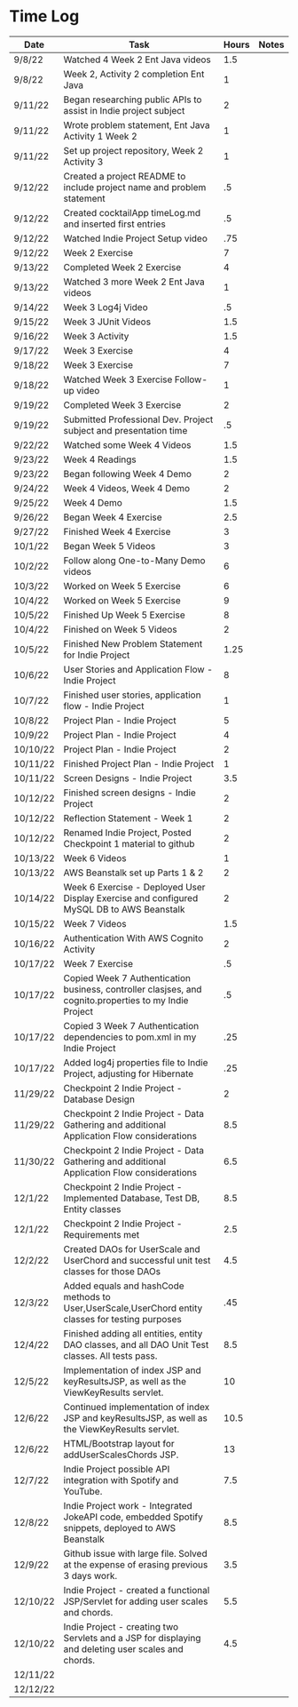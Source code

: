 # Time Log

| Date     | Task                                                                   | Hours | Notes|
|----------|------------------------------------------------------------------------|--|------|
| 9/8/22   | Watched 4 Week 2 Ent Java videos                                       | 1.5 |
| 9/8/22   | Week 2, Activity 2 completion Ent Java                                 | 1 |
| 9/11/22  | Began researching public APIs to assist in Indie project subject       | 2 |
| 9/11/22  | Wrote problem statement, Ent Java Activity 1 Week 2                    | 1 | |
| 9/11/22  | Set up project repository, Week 2 Activity 3                           | 1 |   | 
| 9/12/22  | Created a project README to include project name and problem statement | .5 | |
| 9/12/22  | Created cocktailApp timeLog.md and inserted first entries              | .5 | |
| 9/12/22  | Watched Indie Project Setup video                                      | .75 | |
| 9/12/22  | Week 2 Exercise                                                        | 7 | |
| 9/13/22  | Completed Week 2 Exercise                                              | 4 | |
| 9/13/22  | Watched 3 more Week 2 Ent Java videos                                  | 1 | |
| 9/14/22  | Week 3 Log4j Video                                                     | .5 | |
| 9/15/22  | Week 3 JUnit Videos                                                    | 1.5 | |
| 9/16/22  | Week 3 Activity                                                        | 1.5 | |
| 9/17/22  | Week 3 Exercise                                                        | 4 | |
| 9/18/22  | Week 3 Exercise                                                        | 7 | |
| 9/18/22  | Watched Week 3 Exercise Follow-up video                                | 1 | |
| 9/19/22  | Completed Week 3 Exercise                                              | 2 | |
| 9/19/22  | Submitted Professional Dev. Project subject and presentation time      | .5 | |
| 9/22/22  | Watched some Week 4 Videos                                             | 1.5 | |
| 9/23/22  | Week 4 Readings                                                        | 1.5 | |
| 9/23/22  | Began following Week 4 Demo                                            | 2 | |
| 9/24/22  | Week 4 Videos, Week 4 Demo                                             | 2 | |
| 9/25/22  | Week 4 Demo                                                            | 1.5 | |
| 9/26/22  | Began Week 4 Exercise                                                  | 2.5 | |
| 9/27/22  | Finished Week 4 Exercise                                               | 3 | |
| 10/1/22  | Began Week 5 Videos                                                    | 3 | |
| 10/2/22  | Follow along One-to-Many Demo videos                                   | 6 | |
| 10/3/22  | Worked on Week 5 Exercise                                              | 6 | |
| 10/4/22  | Worked on Week 5 Exercise                                              | 9 | |
| 10/5/22  | Finished Up Week 5 Exercise                                            | 8 | |
| 10/4/22  | Finished on Week 5 Videos                                              | 2 | |
| 10/5/22  | Finished New Problem Statement for Indie Project                       | 1.25 | |
| 10/6/22  | User Stories and Application Flow - Indie Project                      | 8 | |
| 10/7/22  | Finished user stories, application flow - Indie Project                | 1 |
| 10/8/22  | Project Plan - Indie Project                                           | 5 | |
| 10/9/22  | Project Plan - Indie Project                                           | 4 | |
| 10/10/22 | Project Plan - Indie Project                                           | 2 | |
| 10/11/22 | Finished Project Plan - Indie Project                                  | 1 | |
| 10/11/22 | Screen Designs - Indie Project                                         | 3.5 | |
| 10/12/22 | Finished screen designs - Indie Project                                | 2 | |
| 10/12/22 | Reflection Statement - Week 1                                          | 2 | |
| 10/12/22 | Renamed Indie Project, Posted Checkpoint 1 material to github          | 2 | |
| 10/13/22 | Week 6 Videos                                                          | 1 | |
| 10/13/22 | AWS Beanstalk set up Parts 1 & 2                                       | 2 | |
| 10/14/22 | Week 6 Exercise - Deployed User Display Exercise and configured MySQL DB to AWS Beanstalk      | 2 | |
| 10/15/22 | Week 7 Videos                                                          | 1.5 | |
| 10/16/22 | Authentication With AWS Cognito Activity                               | 2 | |
| 10/17/22 | Week 7 Exercise                                                        | .5 | |
| 10/17/22 | Copied Week 7 Authentication business, controller clasjses, and cognito.properties to my Indie Project | .5 | |
| 10/17/22 | Copied 3 Week 7 Authentication dependencies to pom.xml in my Indie Project | .25 | |
| 10/17/22 | Added log4j properties file to Indie Project, adjusting for Hibernate | .25 | |
| 11/29/22 | Checkpoint 2 Indie Project - Database Design | 2 | |
| 11/29/22 | Checkpoint 2 Indie Project - Data Gathering and additional Application Flow considerations | 8.5 | |
| 11/30/22 | Checkpoint 2 Indie Project - Data Gathering and additional Application Flow considerations | 6.5 | |
| 12/1/22 | Checkpoint 2 Indie Project - Implemented Database, Test DB, Entity classes | 8.5 | |
| 12/1/22 | Checkpoint 2 Indie Project - Requirements met | 2.5 | |
| 12/2/22 | Created DAOs for UserScale and UserChord and successful unit test classes for those DAOs  | 4.5 | |
| 12/3/22 | Added equals and hashCode methods to User,UserScale,UserChord entity classes for testing purposes  | .45 | |
| 12/4/22 | Finished adding all entities, entity DAO classes, and all DAO Unit Test classes.  All tests pass.  | 8.5 | |
| 12/5/22 | Implementation of index JSP and keyResultsJSP, as well as the ViewKeyResults servlet.  | 10 | |
| 12/6/22 | Continued implementation of index JSP and keyResultsJSP, as well as the ViewKeyResults servlet.  | 10.5 | |
| 12/6/22 | HTML/Bootstrap layout for addUserScalesChords JSP.  | 13 | |
| 12/7/22 | Indie Project possible API integration with Spotify and YouTube.  | 7.5 | |
| 12/8/22 | Indie Project work - Integrated JokeAPI code, embedded Spotify snippets, deployed to AWS Beanstalk  | 8.5 | |
| 12/9/22 | Github issue with large file.  Solved at the expense of erasing previous 3 days work.  | 3.5 | |
| 12/10/22 | Indie Project - created a functional JSP/Servlet for adding user scales and chords.  | 5.5 | |
| 12/10/22 | Indie Project - creating two Servlets and a JSP for displaying and deleting user scales and chords.  | 4.5 | |
| 12/11/22 |   |  | |
| 12/12/22 |   |  | |
